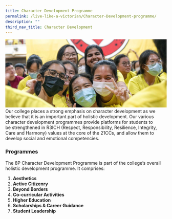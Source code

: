 ```yaml
---
title: Character Development Programme
permalink: /live-like-a-victorian/Character-Development-programme/
description: ""
third_nav_title: Character Development
---
```

![](/images/Sub%20Page%20Banners%202023/Character%20Development%20Programme.jpg)
Our college places a strong emphasis on character development as we believe that it is an important part of holistic development. Our various character development programmes provide platforms for students to be strengthened in R3ICH (Respect, Responsibility, Resilience, Integrity, Care and Harmony) values at the core of the 21CCs, and allow them to develop social and emotional competencies.

### Programmes
  
The 8P Character Development Programme is part of the college’s overall holistic development programme. It comprises:

1.  **Aesthetics**
2.  **Active Citizenry** 
3.  **Beyond Borders**
4.  **Co-curricular Activities**
5.  **Higher Education**
6.  **Scholarships & Career Guidance**
7.  **Student Leadership**